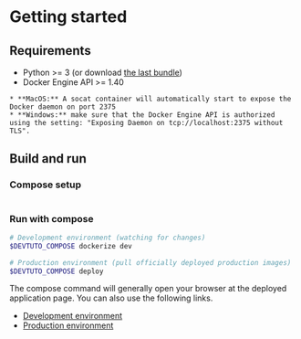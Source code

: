 # Getting started

## Requirements

* Python >= 3 (or download [the last bundle](https://github.com/JimmyTournemaine/dev-tutorial/actions/workflows/bundle.yml))
* Docker Engine API >= 1.40

```{warning}
* **MacOS:** A socat container will automatically start to expose the Docker daemon on port 2375
* **Windows:** make sure that the Docker Engine API is authorized using the setting: "Exposing Daemon on tcp://localhost:2375 without TLS".
```

## Build and run

### Compose setup

```{include} ./compose/setup_content.md

```

### Run with compose

```bash
# Development environment (watching for changes)
$DEVTUTO_COMPOSE dockerize dev

# Production environment (pull officially deployed production images)
$DEVTUTO_COMPOSE deploy
```

The compose command will generally open your browser at the deployed application page. You can also use the following links.
* [Development environment](http://localhost:4200)
* [Production environment](http://localhost)
